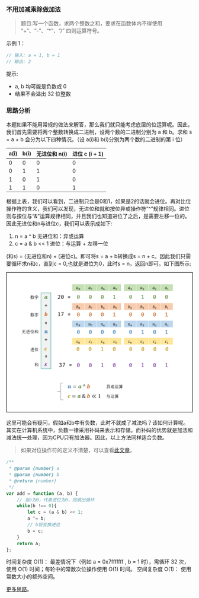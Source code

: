 ### 不用加减乘除做加法

> 题目:写一个函数，求两个整数之和，要求在函数体内不得使用 “+”、“-”、“\*”、“/” 四则运算符号。

示例 1：

```js
// 输入: a = 1, b = 1
// 输出: 2
```

提示:

- a, b 均可能是负数或 0
- 结果不会溢出 32 位整数

### 思路分析

本题如果不能用常规的做法来解答，那么我们就只能考虑底层的位运算呢。因此，我们首先需要将两个整数转换成二进制，设两个数的二进制分别为 a 和 b。求和 s = a + b 会分为以下四种情况。（设 a(i)和 b(i)分别为两个数的二进制的第 i 位）

| a(i) | b(i) | 无进位和 n(i) | 进位 c (i + 1) |
| ---- | ---- | ------------- | -------------- |
| 0    | 0    | 0             | 0              |
| 0    | 1    | 1             | 0              |
| 1    | 0    | 1             | 0              |
| 1    | 1    | 0             | 1              |

根据上表，我们可以看到，二进制只会是0和1，如果是2的话就会进位。再对比位操作符的含义，我们可以发现，无进位和就和按位异或操作符“^”规律相同。进位则与按位与“&”运算规律相同，并且我们也知道进位了之后，是需要左移一位的。因此无进位和n与进位c，我们可以表示成如下:

1. n = a ^ b 无进位和：异或运算
2. c = a & b << 1 进位：与运算 + 左移一位

(和s) = (无进位和n) + (进位c)。即可将s = a + b转换成s = n + c。因此我们只需要循环求n和c，直到c = 0,也就是进位为0，此时s = n，返回n即可。如下图所示:

![](./images/add-1.png)

这里可能会有疑问，假如a和b中有负数，此时不就成了减法吗？该如何计算呢。其实在计算机系统中，负数一律采用补码来表示和存储。而补码的优势就是加法和减法统一处理，因为CPU只有加法器。因此，以上方法同样适合负数。

> 如果对位操作符的定义不清楚，可以查看[此文章](https://segmentfault.com/a/1190000018241410)。

```js
/**
 * @param {number} a
 * @param {number} b
 * @return {number}
 */
var add = function (a, b) {
    // 当b为0，代表进位为0，则跳出循环
    while(b !== 0){
        let c = (a & b) << 1;
        a ^= b;
        // b将变换进位
        b = c;
    }
    return a;
};
```

时间复杂度 O(1)： 最差情况下（例如 a = 0x7fffffff , b = 1 时），需循环 32 次，使用 O(1) 时间；每轮中的常数次位操作使用 O(1) 时间。
空间复杂度 O(1)： 使用常数大小的额外空间。

[更多思路](https://leetcode-cn.com/problems/bu-yong-jia-jian-cheng-chu-zuo-jia-fa-lcof/solution/mian-shi-ti-65-bu-yong-jia-jian-cheng-chu-zuo-ji-7/)。

